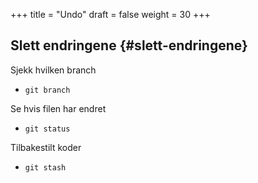 +++
title = "Undo"
draft = false
weight = 30
+++

## Slett endringene {#slett-endringene}

Sjekk hvilken branch

-   `git branch`

Se hvis filen har endret

-   `git status`

Tilbakestilt koder

-   `git stash`
